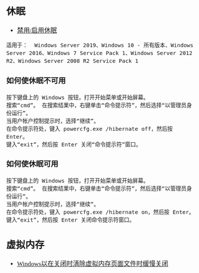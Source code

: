 <span  style="font-family: Simsun,serif; font-size: 17px; ">

## 休眠

- [禁用/启用休眠](https://docs.microsoft.com/zh-cn/troubleshoot/windows-client/deployment/disable-and-re-enable-hibernation)
~~~
适用于：  Windows Server 2019、Windows 10 - 所有版本、Windows Server 2016、Windows 7 Service Pack 1、Windows Server 2012 R2、Windows Server 2008 R2 Service Pack 1
~~~
### 如何使休眠不可用

~~~
按下键盘上的 Windows 按钮，打开开始菜单或开始屏幕。
搜索“cmd”。 在搜索结果中，右键单击“命令提示符”，然后选择“以管理员身份运行”。
当用户帐户控制提示时，选择“继续”。
在命令提示符处，键入 powercfg.exe /hibernate off，然后按 Enter。
键入“exit”，然后按 Enter 关闭“命令提示符”窗口。
~~~

###  如何使休眠可用

~~~
按下键盘上的 Windows 按钮，打开开始菜单或开始屏幕。
搜索“cmd”。 在搜索结果中，右键单击“命令提示符”，然后选择“以管理员身份运行”。
当用户帐户控制提示时，选择“继续”。
在命令提示符处，键入 powercfg.exe /hibernate on，然后按 Enter。
键入“exit”，然后按 Enter 关闭命令提示符窗口。
~~~

## 虚拟内存

- [Windows以在关闭时清除虚拟内存页面文件时缓慢关闭](https://docs.microsoft.com/zh-cn/troubleshoot/windows-client/performance/windows-shuts-down-slowly-when-set-to-clear-virtual-memory-pagefile)

</span>